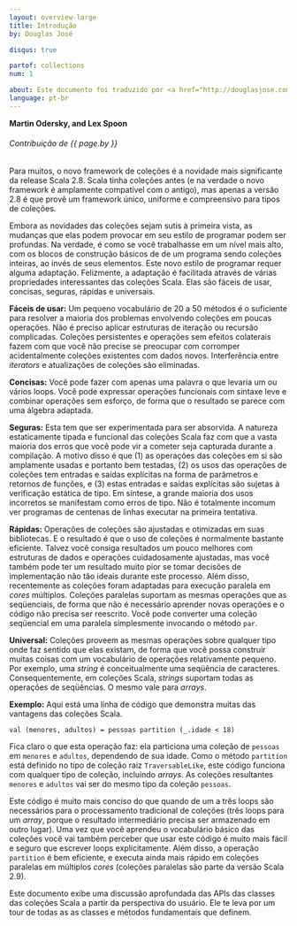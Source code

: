 ```yaml
---
layout: overview-large
title: Introdução
by: Douglas José

disqus: true

partof: collections
num: 1

about: Este documento foi traduzido por <a href="http://douglasjose.com">Douglas José</a>. Licensed by Douglas José under a CC-BY-SA 3.0 license.
language: pt-br
---
```


**Martin Odersky, and Lex Spoon**

###### Contribuição de {{ page.by }}

Para muitos, o novo framework de coleções é a novidade mais significante da release Scala 2.8. Scala tinha coleções antes (e na verdade o novo framework é amplamente compatível com o antigo), mas apenas a versão 2.8 é que provê um framework único, uniforme e compreensivo para tipos de coleções.

Embora as novidades das coleções sejam sutis à primeira vista, as mudanças que elas podem provocar em seu estilo de programar podem ser profundas. Na verdade, é como se você trabalhasse em um nível mais alto, com os blocos de construção básicos de de um programa sendo coleções inteiras, ao invés de seus elementos. Este novo estilo de programar requer alguma adaptação. Felizmente, a adaptação é facilitada através de várias propriedades interessantes das coleções Scala. Elas são fáceis de usar, concisas, seguras, rápidas e universais.

**Fáceis de usar:** Um pequeno vocabulário de 20 a 50 métodos é o suficiente para resolver a maioria dos problemas envolvendo coleções em poucas operações. Não é preciso aplicar estruturas de iteração ou recursão complicadas. Coleções persistentes e operações sem efeitos colaterais fazem com que você não precise se preocupar com corromper acidentalmente coleções existentes com dados novos. Interferência entre _iterators_ e atualizações de coleções são eliminadas.

**Concisas:** Você pode fazer com apenas uma palavra o que levaria um ou vários loops. Você pode expressar operações funcionais com sintaxe leve e combinar operações sem esforço, de forma que o resultado se parece com uma álgebra adaptada.

**Seguras:** Esta tem que ser experimentada para ser absorvida. A natureza estaticamente tipada e funcional das coleções Scala faz com que a vasta maioria dos erros que você pode vir a cometer seja capturada durante a compilação. A motivo disso é que (1) as operações das coleções em si são amplamente usadas e portanto bem testadas, (2) os usos das operações de coleções tem entradas e saídas explícitas na forma de parâmetros e retornos de funções, e (3) estas entradas e saídas explícitas são sujetas à verificação estática de tipo. Em síntese, a grande maioria dos usos incorretos se manifestam como erros de tipo. Não é totalmente incomum ver programas de centenas de linhas executar na primeira tentativa.

**Rápidas:** Operações de coleções são ajustadas e otimizadas em suas bibliotecas. E o resultado é que o uso de coleções é normalmente bastante eficiente. Talvez você consiga resultados um pouco melhores com estruturas de dados e operações cuidadosamente ajustadas, mas você também pode ter um resultado muito pior se tomar decisões de implementação não tão ideais durante este processo. Além disso, recentemente as coleções foram adaptadas para execução paralela em _cores_ múltiplos. Coleções paralelas suportam as mesmas operações que as seqüenciais, de forma que não é necessário aprender novas operações e o código não precisa ser reescrito. Você pode converter uma coleção seqüencial em uma paralela simplesmente invocando o método `par`.

**Universal:** Coleções proveem as mesmas operações sobre qualquer tipo onde faz sentido que elas existam, de forma que você possa construir muitas coisas com um vocabulário de operações relativamente pequeno. Por exemplo, uma _string_ é conceitualmente uma seqüência de caracteres. Consequentemente, em coleções Scala, _strings_ suportam todas as operações de seqüências. O mesmo vale para _arrays_.

**Exemplo:** Aqui está uma linha de código que demonstra muitas das vantagens das coleções Scala.

	val (menores, adultos) = pessoas partition (_.idade < 18)

Fica claro o que esta operação faz: ela particiona uma coleção de `pessoas` em `menores` e `adultos`, dependendo de sua idade. Como o método `partition` está definido no tipo de coleção raiz `TraversableLike`, este código funciona com qualquer tipo de coleção, incluindo _arrays_. As coleções resultantes `menores` e `adultos` vai ser do mesmo tipo da coleção `pessoas`.

Este código é muito mais conciso do que quando de um a três loops são necessários para o processamento tradicional de coleções (três loops para um _array_, porque o resultado intermediário precisa ser armazenado em outro lugar). Uma vez que você aprendeu o vocabulário básico das coleções você vai também perceber que usar este código é muito mais fácil e seguro que escrever loops explicitamente. Além disso, a operação `partition` é bem eficiente, e executa ainda mais rápido em coleções paralelas em múltiplos _cores_ (coleções paralelas são parte da versão Scala 2.9).

Este documento exibe uma discussão aprofundada das APIs das classes das coleções Scala a partir da perspectiva do usuário. Ele te leva por um tour de todas as as classes e métodos fundamentais que definem.
